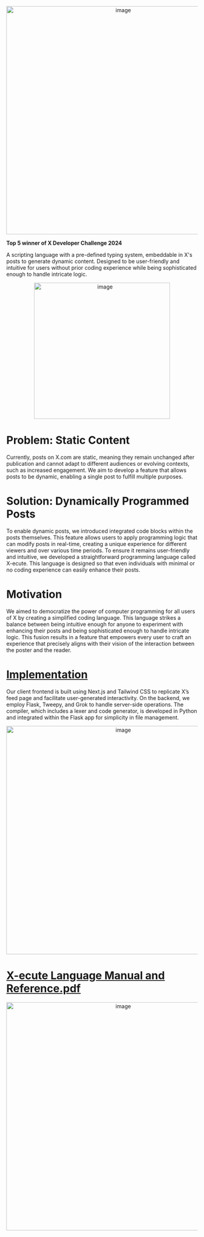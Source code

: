 <p align="center">
  <img width="600" alt="image" src="https://github.com/joonyoo181/X-ecute/assets/59751754/64faf18d-4a15-4e83-9787-048df157ce3e">
</p>

**Top 5 winner of X Developer Challenge 2024**

A scripting language with a pre-defined typing system, embeddable in X's posts to generate dynamic content. Designed to be user-friendly and intuitive for users without prior coding experience while being sophisticated enough to handle intricate logic.
<p align="center">
  <img width="358" alt="image" src="https://github.com/joonyoo181/X-ecute/assets/59751754/99fd8899-38b6-4f2e-890b-a971a0f608af">
</p>

# Problem: Static Content
Currently, posts on X.com are static, meaning they remain unchanged after publication and cannot adapt to different audiences or evolving contexts, such as increased engagement. We aim to develop a feature that allows posts to be dynamic, enabling a single post to fulfill multiple purposes.

# Solution: Dynamically Programmed Posts
To enable dynamic posts, we introduced integrated code blocks within the posts themselves. This feature allows users to apply programming logic that can modify posts in real-time, creating a unique experience for different viewers and over various time periods. To ensure it remains user-friendly and intuitive, we developed a straightforward programming language called X-ecute. This language is designed so that even individuals with minimal or no coding experience can easily enhance their posts.

# Motivation
We aimed to democratize the power of computer programming for all users of X by creating a simplified coding language. This language strikes a balance between being intuitive enough for anyone to experiment with enhancing their posts and being sophisticated enough to handle intricate logic. This fusion results in a feature that empowers every user to craft an experience that precisely aligns with their vision of the interaction between the poster and the reader.

# [Implementation](https://github.com/joonyoo181/X-ecute/files/15067971/X-ecute.System.Design.Diagram.pdf)

Our client frontend is built using Next.js and Tailwind CSS to replicate X’s feed page and facilitate user-generated interactivity. On the backend, we employ Flask, Tweepy, and Grok to handle server-side operations. The compiler, which includes a lexer and code generator, is developed in Python and integrated within the Flask app for simplicity in file management.
<p align="center">
  <img width="600" alt="image" src="https://github.com/joonyoo181/X-ecute/assets/59751754/361326dd-3dad-4a00-b9ec-62a50326cc1f">
</p>

# [X-ecute Language Manual and Reference.pdf](https://github.com/joonyoo181/X-ecute/files/15067966/X-ecute_.Language.Manual.and.Reference.pdf)
<p align="center">
  <img width="600" alt="image" src="https://github.com/joonyoo181/X-ecute/assets/59751754/3002ef59-0e5d-4f9e-9f57-2d4f85eb07d2">
</p
